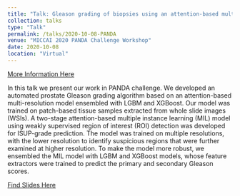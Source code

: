 ```yaml
---
title: "Talk: Gleason grading of biopsies using an attention-based multi-resolution model ensembled with LGBM and XGBoost"
collection: talks
type: "Talk"
permalink: /talks/2020-10-08-PANDA
venue: "MICCAI 2020 PANDA Challenge Workshop"
date: 2020-10-08
location: "Virtual"
---
```

[More Information Here](https://panda.grand-challenge.org/workshop-schedule/)

In this talk we present our work in PANDA challenge. We developed an automated prostate Gleason grading algorithm based 
on an attention-based multi-resolution model ensembled with LGBM and XGBoost. Our model was trained on patch-based tissue
samples extracted from whole slide images (WSIs). A two-stage attention-based multiple instance learning (MIL) model 
using weakly supervised region of interest (ROI) detection was developed for ISUP-grade prediction. The model was trained 
on multiple resolutions, with the lower resolution to identify suspicious regions that were further examined at higher 
resolution. To make the model more robust, we ensembled the MIL model with LGBM and XGBoost models, whose feature 
extractors were trained to predict the primary and secondary Gleason scores.


[Find Slides Here](http://Wenyuan-Vincent-Li.github.io/files/Panda_Workshop_wyli.pdf)
